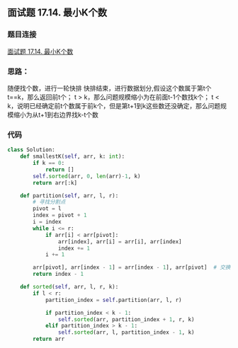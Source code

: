## 面试题 17.14. 最小K个数
### 题目连接
[面试题 17.14. 最小K个数](https://leetcode-cn.com/problems/smallest-k-lcci/)

### 思路：
随便找个数，进行一轮快排
快排结束，进行数据划分,假设这个数属于第t个
t==k，那么返回前t个；
t > k，那么问题规模缩小为在前面t-1个数找k个；
t < k，说明已经确定前t个数属于前k个，但是第t+1到k这些数还没确定，那么问题规模缩小为从t+1到右边界找k-t个数

### 代码

```python
class Solution:
    def smallestK(self, arr, k: int):
        if k == 0:
            return []
        self.sorted(arr, 0, len(arr)-1, k)
        return arr[:k]

    def partition(self, arr, l, r):
        # 寻找分割点
        pivot = l
        index = pivot + 1
        i = index
        while i <= r:
            if arr[i] < arr[pivot]:
                arr[index], arr[i] = arr[i], arr[index]
                index += 1
            i += 1

        arr[pivot], arr[index - 1] = arr[index - 1], arr[pivot]  # 交换index及基准值
        return index - 1

    def sorted(self, arr, l, r, k):
        if l < r:
            partition_index = self.partition(arr, l, r)

            if partition_index < k - 1:
                self.sorted(arr, partition_index + 1, r, k)
            elif partition_index > k - 1:
                self.sorted(arr, l, partition_index - 1, k)
        return arr
```

